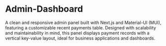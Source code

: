 # Admin-Dashboard
A clean and responsive admin panel built with Next.js and Material-UI (MUI), featuring a customizable recent payments table. Designed with scalability and maintainability in mind, this panel displays payment records with a vertical key-value layout, ideal for business applications and dashboards.
